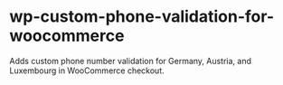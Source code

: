 # wp-custom-phone-validation-for-woocommerce
Adds custom phone number validation for Germany, Austria, and Luxembourg in WooCommerce checkout.
